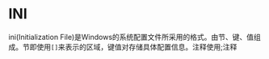 # INI

[//]: # (__author__ = "Wenger Binning")

ini(Initialization File)是Windows的系统配置文件所采用的格式。由节、键、值组成。节即使用`[]`来表示的区域，键值对存储具体配置信息。注释使用;注释
